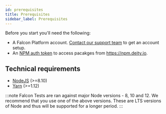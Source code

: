```yaml
---
id: prerequisites
title: Prerequisites
sidebar_label: Prerequisites
---
```


Before you start you'll need the following:

- A Falcon Platform account. <a href="https://deity.io/contact" target="_blank" rel="noreferrer noopener">Contact our support team</a> to get an account setup.
- An [NPM auth token](npm) to access pacakges from <a href="https://npm.deity.io" target="_blank" rel="noreferrer noopener">https://npm.deity.io</a>.

## Technical requirements

- [NodeJS](https://nodejs.org) (>=8.10)
- [Yarn](https://yarnpkg.com) (>=1.12)

:::note Falcon Tests are ran against major Node versions - 8, 10 and 12.
We recommend that you use one of the above versions. These are LTS versions of Node and thus will be supported for a longer period.
:::
